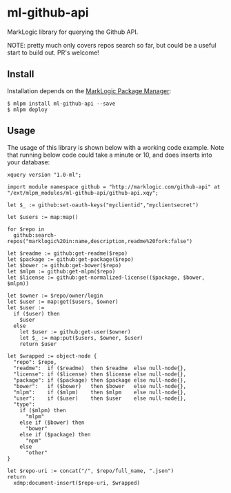 # ml-github-api

MarkLogic library for querying the Github API.

NOTE: pretty much only covers repos search so far, but could be a useful start to build out. PR's welcome!

## Install

Installation depends on the [MarkLogic Package Manager](https://github.com/joemfb/mlpm):

```
$ mlpm install ml-github-api --save
$ mlpm deploy
```

## Usage

The usage of this library is shown below with a working code example. Note that running below code could take a minute or 10, and does inserts into your database:

```xquery
xquery version "1.0-ml";

import module namespace github = "http://marklogic.com/github-api" at "/ext/mlpm_modules/ml-github-api/github-api.xqy";

let $_ := github:set-oauth-keys("myclientid","myclientsecret")

let $users := map:map()

for $repo in
  github:search-repos("marklogic%20in:name,description,readme%20fork:false")

let $readme := github:get-readme($repo)
let $package := github:get-package($repo)
let $bower := github:get-bower($repo)
let $mlpm := github:get-mlpm($repo)
let $license := github:get-normalized-license(($package, $bower, $mlpm))

let $owner := $repo/owner/login
let $user := map:get($users, $owner)
let $user :=
  if ($user) then
    $user
  else
    let $user := github:get-user($owner)
    let $_ := map:put($users, $owner, $user)
    return $user

let $wrapped := object-node {
  "repo": $repo,
  "readme":  if ($readme)  then $readme  else null-node{},
  "license": if ($license) then $license else null-node{},
  "package": if ($package) then $package else null-node{},
  "bower":   if ($bower)   then $bower   else null-node{},
  "mlpm":    if ($mlpm)    then $mlpm    else null-node{},
  "user":    if ($user)    then $user    else null-node{},
  "type":
    if ($mlpm) then
      "mlpm"
    else if ($bower) then
      "bower"
    else if ($package) then
      "npm"
    else
      "other"
}

let $repo-uri := concat("/", $repo/full_name, ".json")
return
  xdmp:document-insert($repo-uri, $wrapped)
```
